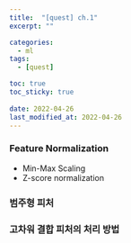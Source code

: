 ```yaml
---
title:  "[quest] ch.1"
excerpt: ""

categories:
  - ml
tags:
  - [quest]

toc: true
toc_sticky: true
 
date: 2022-04-26
last_modified_at: 2022-04-26
---
```


### Feature Normalization

- Min-Max Scaling  
- Z-score normalization

### 범주형 피처

### 고차워 결합 피처의 처리 방법
